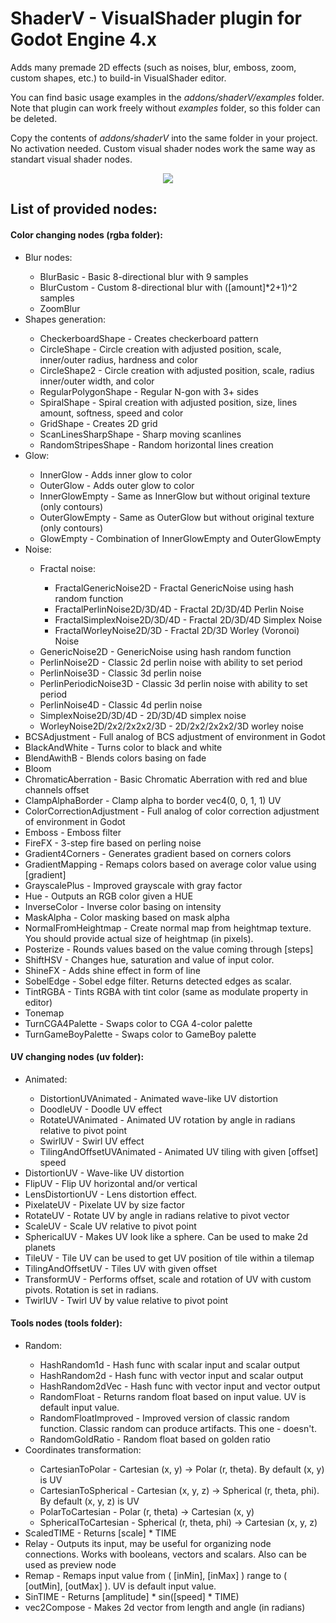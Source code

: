 # ShaderV - VisualShader plugin for Godot Engine 4.x
<p>Adds many premade 2D effects (such as noises, blur, emboss, zoom, custom shapes, etc.) to build-in VisualShader editor.</p>
<p>You can find basic usage examples in the <i>addons/shaderV/examples</i> folder. Note that plugin can work freely without <i>examples</i> folder, so this folder can be deleted.</p>
<p>Copy the contents of <i>addons/shaderV</i> into the same folder in your project. No activation needed. Custom visual shader nodes work the same way as standart visual shader nodes.</p>


<p align="center">
  <img src="https://github.com/arkology/ShaderV/blob/master/preview.gif?raw=true">
</p>

## List of provided nodes:

#### Color changing nodes (rgba folder):

<ul>
<li>Blur nodes:</li>
  <ul>
  <li>BlurBasic - Basic 8-directional blur with 9 samples</li>
  <li>BlurCustom - Custom 8-directional blur with ([amount]*2+1)^2 samples</li>
  <li>ZoomBlur</li>
  </ul>
<li>Shapes generation:</li>
  <ul>
  <li>CheckerboardShape - Creates checkerboard pattern</li>
  <li>CircleShape - Circle creation with adjusted position, scale, inner/outer radius, hardness and color</li>
  <li>CircleShape2 - Circle creation with adjusted position, scale, radius inner/outer width, and color</li>
  <li>RegularPolygonShape - Regular N-gon with 3+ sides</li>
  <li>SpiralShape - Spiral creation with adjusted position, size, lines amount, softness, speed and color</li>
  <li>GridShape - Creates 2D grid</li>
  <li>ScanLinesSharpShape - Sharp moving scanlines</li>
  <li>RandomStripesShape - Random horizontal lines creation</li>
  </ul>
<li>Glow:</li>
  <ul>
  <li>InnerGlow - Adds inner glow to color</li>
  <li>OuterGlow - Adds outer glow to color</li>
  <li>InnerGlowEmpty - Same as InnerGlow but without original texture (only contours)</li>
  <li>OuterGlowEmpty - Same as OuterGlow but without original texture (only contours)</li>
  <li>GlowEmpty - Combination of InnerGlowEmpty and OuterGlowEmpty</li>
  </ul>
<li>Noise:</li>
  <ul>
    <li>Fractal noise:</li>
      <ul>
      <li>FractalGenericNoise2D - Fractal GenericNoise using hash random function</li>
      <li>FractalPerlinNoise2D/3D/4D - Fractal 2D/3D/4D Perlin Noise</li>
      <li>FractalSimplexNoise2D/3D/4D - Fractal 2D/3D/4D Simplex Noise</li>
      <li>FractalWorleyNoise2D/3D - Fractal 2D/3D Worley (Voronoi) Noise</li>
      </ul>
    <li>GenericNoise2D - GenericNoise using hash random function</li>
    <li>PerlinNoise2D - Classic 2d perlin noise with ability to set period</li>
    <li>PerlinNoise3D - Classic 3d perlin noise</li>
    <li>PerlinPeriodicNoise3D - Classic 3d perlin noise with ability to set period</li>
    <li>PerlinNoise4D - Classic 4d perlin noise</li>
    <li>SimplexNoise2D/3D/4D - 2D/3D/4D simplex noise</li>
    <li>WorleyNoise2D/2x2/2x2x2/3D - 2D/2x2/2x2x2/3D worley noise</li>
  </ul>
<li>BCSAdjustment - Full analog of BCS adjustment of environment in Godot</li>
<li>BlackAndWhite - Turns color to black and white</li>
<li>BlendAwithB - Blends colors basing on fade</li>
<li>Bloom</li>
<li>ChromaticAberration - Basic Chromatic Aberration with red and blue channels offset</li>
<li>ClampAlphaBorder - Clamp alpha to border vec4(0, 0, 1, 1) UV</li>
<li>ColorCorrectionAdjustment - Full analog of color correction adjustment of environment in Godot</li>
<li>Emboss - Emboss filter</li>
<li>FireFX - 3-step fire based on perling noise</li>
<li>Gradient4Corners - Generates gradient based on corners colors</li>
<li>GradientMapping - Remaps colors based on average color value using [gradient]</li>
<li>GrayscalePlus - Improved grayscale with gray factor</li>
<li>Hue - Outputs an RGB color given a HUE</li>
<li>InverseColor - Inverse color basing on intensity</li>
<li>MaskAlpha - Color masking based on mask alpha</li>
<li>NormalFromHeightmap - Create normal map from heightmap texture. You should provide actual size of heightmap (in pixels).</li>
<li>Posterize - Rounds values based on the value coming through [steps]</li>
<li>ShiftHSV - Changes hue, saturation and value of input color.</li>
<li>ShineFX - Adds shine effect in form of line</li>
<li>SobelEdge - Sobel edge filter. Returns detected edges as scalar.</li>
<li>TintRGBA - Tints RGBA with tint color (same as modulate property in editor)</li>
<li>Tonemap</li>
<li>TurnCGA4Palette - Swaps color to CGA 4-color palette</li>
<li>TurnGameBoyPalette - Swaps color to GameBoy palette</li>
</ul>

#### UV changing nodes (uv folder):

<ul>
  <li>Animated:</li>
  <ul>
    <li>DistortionUVAnimated - Animated wave-like UV distortion</li>
    <li>DoodleUV - Doodle UV effect</li>
    <li>RotateUVAnimated - Animated UV rotation by angle in radians relative to pivot point</li>
    <li>SwirlUV - Swirl UV effect</li>
    <li>TilingAndOffsetUVAnimated - Animated UV tiling with given [offset] speed</li>
  </ul>
  <li>DistortionUV - Wave-like UV distortion</li>
  <li>FlipUV - Flip UV horizontal and/or vertical</li>
  <li>LensDistortionUV - Lens distortion effect.</li>
  <li>PixelateUV - Pixelate UV by size factor</li>
  <li>RotateUV - Rotate UV by angle in radians relative to pivot vector</li>
  <li>ScaleUV - Scale UV relative to pivot point</li>
  <li>SphericalUV - Makes UV look like a sphere. Can be used to make 2d planets</li>
  <li>TileUV - Tile UV can be used to get UV position of tile within a tilemap</li>
  <li>TilingAndOffsetUV - Tiles UV with given offset</li>
  <li>TransformUV - Performs offset, scale and rotation of UV with custom pivots. Rotation is set in radians.</li>
  <li>TwirlUV - Twirl UV by value relative to pivot point</li>
</ul>

#### Tools nodes (tools folder):

<ul>
  <li>Random:</li>
  <ul>
    <li>HashRandom1d - Hash func with scalar input and scalar output</li>
    <li>HashRandom2d - Hash func with vector input and scalar output</li>
    <li>HashRandom2dVec - Hash func with vector input and vector output</li>
    <li>RandomFloat - Returns random float based on input value. UV is default input value.</li>
    <li>RandomFloatImproved - Improved version of classic random function. Classic random can produce artifacts. This one - doesn't.</li>
    <li>RandomGoldRatio - Random float based on golden ratio</li>
  </ul>
  <li>Coordinates transformation:</li>
  <ul>
    <li>CartesianToPolar - Cartesian (x, y) -> Polar (r, theta). By default (x, y) is UV</li>
    <li>CartesianToSpherical - Cartesian (x, y, z) -> Spherical (r, theta, phi). By default (x, y, z) is UV</li>
    <li>PolarToCartesian - Polar (r, theta) -> Cartesian (x, y)</li>
    <li>SphericalToCartesian - Spherical (r, theta, phi) -> Cartesian (x, y, z)</li>
  </ul>
  <li>ScaledTIME - Returns [scale] * TIME</li>
  <li>Relay - Outputs its input, may be useful for organizing node connections. Works with booleans, vectors and scalars. Also can be used as preview node</li>
  <li>Remap - Remaps input value from ( [inMin], [inMax] ) range to ( [outMin], [outMax] ). UV is default input value.</li>
  <li>SinTIME - Returns [amplitude] * sin([speed] * TIME)</li>
  <li>vec2Compose - Makes 2d vector from length and angle (in radians)</li>
</ul>












